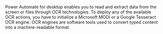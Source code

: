 Power Automate for desktop enables you to read and extract data from the screen or files through OCR technologies. To deploy any of the available OCR actions, you have to initialize a Microsoft MODI or a Google Tesseract OCR engine. OCR engines are software tools used to convert typed content into a machine-readable format.
